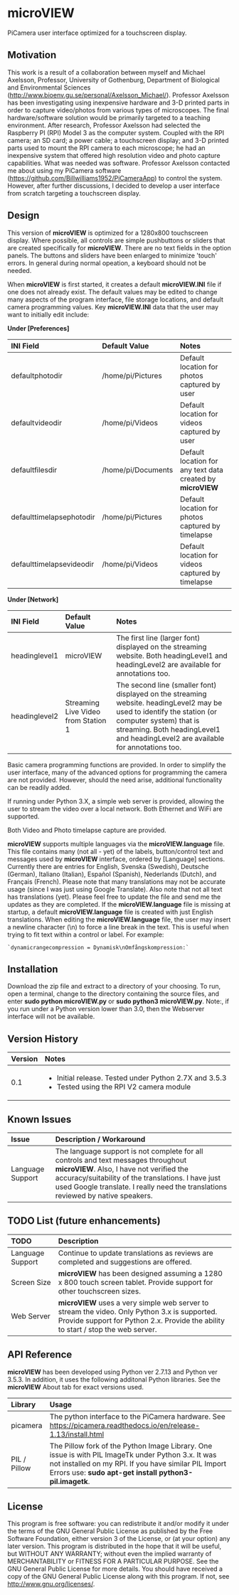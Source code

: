 # microVIEW
PiCamera user interface optimized for a touchscreen display. 

## Motivation

This work is a result of a collaboration between myself and Michael Axelsson, Professor, University of Gothenburg, Department of Biological and Environmental Sciences (http://www.bioenv.gu.se/personal/Axelsson_Michael/). Professor Axelsson has been investigating using inexpensive hardware and 3-D printed parts in order to capture video/photos from various types of microscopes. The final hardware/software solution would be primarily targeted to a teaching environment. After research, Professor Axelsson had selected the Raspberry PI (RPI) Model 3 as the computer system. Coupled with the RPI camera; an SD card; a power cable; a touchscreen display; and 3-D printed parts used to mount the RPI camera to each microscope; he had an inexpensive system that offered high resolution video and photo capture capabilities. What was needed was software. Professor Axelsson contacted me about using my PiCamera software (https://github.com/Billwilliams1952/PiCameraApp) to control the system. However, after further discussions, I decided to develop a user interface from scratch targeting a touchscreen display.

## Design

This version of **microVIEW** is optimized for a 1280x800 touchscreen display. Where possible, all controls are simple pushbuttons or sliders that are created specifically for **microVIEW**. There are no text fields in the option panels. The buttons and sliders have been enlarged to minimize 'touch' errors. In general during normal opeation, a keyboard should not be needed.

When **microVIEW** is first started, it creates a default **microVIEW.INI** file if one does not already exist. The default values may be edited to change many aspects of the program interface, file storage locations, and default camera programming values. Key **microVIEW.INI** data that the user may want to initially edit include:

**Under [Preferences]**

| INI Field    | Default Value | Notes |
| :--------- | :-------------------------- | :------------------------------------------------------ |
| defaultphotodir | /home/pi/Pictures | Default location for photos captured by user |
| defaultvideodir | /home/pi/Videos | Default location for videos captured by user |
| defaultfilesdir | /home/pi/Documents | Default location for any text data created by **microVIEW** |
| defaulttimelapsephotodir | /home/pi/Pictures | Default location for photos captured by timelapse |
| defaulttimelapsevideodir | /home/pi/Videos | Default location for videos captured by timelapse |
  
**Under [Network]**

| INI Field    | Default Value | Notes |
| :--------- | :-------------------------- | :------------------------------------------------------ |
| headinglevel1 | microVIEW | The first line (larger font) displayed on the streaming website. Both headingLevel1 and headingLevel2 are available for annotations too. |
| headinglevel2 | Streaming Live Video from Station 1 | The second line (smaller font) displayed on the streaming website. headingLevel2 may be used to identify the station (or computer system) that is streaming. Both headingLevel1 and headingLevel2 are available for annotations too. |

Basic camera programming functions are provided. In order to simplify the user interface, many of the advanced options for programming the camera are not provided. However, should the need arise, additional functionality can be readily added.

If running under Python 3.X, a simple web server is provided, allowing the user to stream the video over a local network. Both Ethernet and WiFi are supported.

Both Video and Photo timelapse capture are provided.

**microVIEW** supports multiple languages via the **microVIEW.language** file. This file contains many (not all - yet) of the labels, button/control text and messages used by **microVIEW** interface, ordered by [Language] sections. Currently there are entries for English, Svenska (Swedish), Deutsche (German), Italiano (Italian), Español (Spanish), Nederlands (Dutch), and Français (French). Please note that many translations may not be accurate usage (since I was just using Google Translate). Also note that not all text has translations (yet). Please feel free to update the file and send me the updates as they are completed.  If the **microVIEW.language** file is missing at startup, a default **microVIEW.language** file is created with just English translations. When editing the **microVIEW.language** file, the user may insert a newline character (\n) to force a line break in the text. This is useful when trying to fit text within a control or label. For example:

    `dynamicrangecompression = Dynamisk\nOmfångskompression:`

## Installation

Download the zip file and extract to a directory of your choosing. To run, open a terminal, change to the directory containing the source files, and enter **sudo python microVIEW.py** or **sudo python3 microVIEW.py**.  Note:, if you run under a Python version lower than 3.0, then the Webserver interface will not be available.

## Version History

| Version    | Notes                               |
| :--------- | :----------------------------------------------------- |
| 0.1 | <ul><li>Initial release. Tested under Python 2.7X and 3.5.3</li><li>Tested using the RPI V2 camera module </li></ul> |

## Known Issues

| Issue      | Description / Workaround                               |
| :--------- | :----------------------------------------------------- |
| Language Support | The language support is not complete for all controls and text messages throughout **microVIEW**. Also, I have not verified the accuracy/suitability of the translations. I have just used Google translate. I really need the translations reviewed by native speakers. |

## TODO List (future enhancements)

| TODO       | Description                               |
| :--------- | :----------------------------------------------------- |
| Language Support | Continue to update translations as reviews are completed and suggestions are offered.|
| Screen Size | **microVIEW** has been designed assuming a 1280 x 800 touch screen tablet. Provide support for other touchscreen sizes. |
| Web Server | **microVIEW** uses a very simple web server to stream the video. Only Python 3.x is supported. Provide support for Python 2.x. Provide the ability to start / stop the web server. |

## API Reference

**microVIEW** has been developed using Python ver 2.7.13 and Python ver 3.5.3. In addition, it uses the following additonal Python libraries. See the **microVIEW** About tab for exact versions used.

| Library    | Usage                                               |
| :--------- | :-------------------------------------------------- |
| picamera   | The python interface to the PiCamera hardware. See https://picamera.readthedocs.io/en/release-1.13/install.html |
| PIL / Pillow | The Pillow fork of the Python Image Library. One issue is with PIL ImageTk under Python 3.x. It was not installed on my RPI. If you have similar PIL Import Errors use:  **sudo apt-get install python3-pil.imagetk**. |

## License

This program is free software: you can redistribute it and/or modify it under the terms of the GNU General Public License as published by the Free Software Foundation, either version 3 of the License, or (at your option) any later version. This program is distributed in the hope that it will be useful, but WITHOUT ANY WARRANTY; without even the implied warranty of MERCHANTABILITY or FITNESS FOR A PARTICULAR PURPOSE. See the GNU General Public License for more details. You should have received a copy of the GNU General Public License along with this program. If not, see http://www.gnu.org/licenses/.
